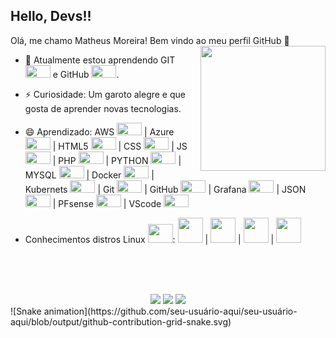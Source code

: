 ## Hello, Devs!!
 Olá, me chamo Matheus Moreira! Bem vindo ao meu perfil GitHub 👋 <img width="200px" align="right" src="https://github.com/mmatheusr/mmatheusr/blob/main/octocat-1718143577968.png">

- 🌱 Atualmente estou aprendendo GIT <img src="https://cdn.jsdelivr.net/gh/devicons/devicon@latest/icons/git/git-original.svg" width="40" height="20"/> e GitHub <img src="https://cdn.jsdelivr.net/gh/devicons/devicon@latest/icons/github/github-original.svg" width="40" height="20"/>.
- ⚡ Curiosidade: Um garoto alegre e que gosta de aprender novas tecnologias.
- 😄 Aprendizado: AWS <code><img src="https://cdn.jsdelivr.net/gh/devicons/devicon@latest/icons/amazonwebservices/amazonwebservices-original-wordmark.svg" width="40" height="20"/></code> | Azure <code><img src="https://cdn.jsdelivr.net/gh/devicons/devicon@latest/icons/azure/azure-original.svg" width="40" height="20"/></code> | HTML5 <code><img src="https://cdn.jsdelivr.net/gh/devicons/devicon@latest/icons/html5/html5-original-wordmark.svg" width="40" height="20"/></code> | CSS <code><img src="https://cdn.jsdelivr.net/gh/devicons/devicon@latest/icons/css3/css3-original-wordmark.svg" width="40" height="20"/></code> | JS <code><img src="https://cdn.jsdelivr.net/gh/devicons/devicon@latest/icons/javascript/javascript-original.svg" width="40" height="20"/></code> | PHP <code><img src="https://cdn.jsdelivr.net/gh/devicons/devicon@latest/icons/php/php-original.svg" width="40" height="20"/></code> | PYTHON <code><img src="https://cdn.jsdelivr.net/gh/devicons/devicon@latest/icons/python/python-original-wordmark.svg" width="40" height="20"/></code> | MYSQL <code><img src="https://cdn.jsdelivr.net/gh/devicons/devicon@latest/icons/mysql/mysql-original-wordmark.svg" width="40" height="20"/></code> | Docker <code><img src="https://cdn.jsdelivr.net/gh/devicons/devicon@latest/icons/docker/docker-original-wordmark.svg" width="40" height="20"/></code> | Kubernets <code><img src="https://cdn.jsdelivr.net/gh/devicons/devicon@latest/icons/kubernetes/kubernetes-original.svg" width="40" height="20"/></code> | Git <code><img src="https://cdn.jsdelivr.net/gh/devicons/devicon@latest/icons/git/git-original-wordmark.svg" width="40" height="20"/></code> | GitHub <code><img src="https://cdn.jsdelivr.net/gh/devicons/devicon@latest/icons/github/github-original-wordmark.svg" width="40" height="20"/></code> | Grafana <code><img src="https://cdn.jsdelivr.net/gh/devicons/devicon@latest/icons/grafana/grafana-original-wordmark.svg" width="40" height="20"/></code> | JSON <code><img src="https://cdn.jsdelivr.net/gh/devicons/devicon@latest/icons/json/json-original.svg" width="40" height="20"/></code> | PFsense <code><img src="https://cdn.jsdelivr.net/gh/devicons/devicon@latest/icons/pfsense/pfsense-original-wordmark.svg" width="40" height="20"/></code> | VScode <code><img src="https://cdn.jsdelivr.net/gh/devicons/devicon@latest/icons/vscode/vscode-original-wordmark.svg" width="40" height="20"/></code>

- Conhecimentos distros Linux <img src="https://cdn.jsdelivr.net/gh/devicons/devicon@latest/icons/linux/linux-original.svg" width="40" height="30"/>: <img src="https://cdn.jsdelivr.net/gh/devicons/devicon@latest/icons/archlinux/archlinux-original.svg" width="40" height="40"/> | <img src="https://cdn.jsdelivr.net/gh/devicons/devicon@latest/icons/debian/debian-original.svg" width="40" height="40"/> | <img src="https://cdn.jsdelivr.net/gh/devicons/devicon@latest/icons/ubuntu/ubuntu-original.svg" width="40" height="40"/> | <img src="https://cdn.jsdelivr.net/gh/devicons/devicon@latest/icons/raspberrypi/raspberrypi-original.svg" width="40" height="40"/>


<br><br><br>

<div align="center">
<a href="https://www.instagram.com/mmoreirar2/" target="_blank"><img loading="lazy" src="https://img.shields.io/badge/-Instagram-%23E4405F?style=for-the-badge&logo=instagram&logoColor=white" target="_blank"></a>
<a href = "mailto:mmatheusmoreira30@gmail.com"><img loading="lazy" src="https://img.shields.io/badge/Gmail-D14836?style=for-the-badge&logo=gmail&logoColor=white" target="_blank"></a>
<a href="https://www.linkedin.com/in/matheus-moreira-1b9936275" target="_blank"><img loading="lazy" src="https://img.shields.io/badge/-LinkedIn-%230077B5?style=for-the-badge&logo=linkedin&logoColor=white" target="_blank"></a>   
</div>

<div>![Snake animation](https://github.com/seu-usuário-aqui/seu-usuário-aqui/blob/output/github-contribution-grid-snake.svg)</div>

